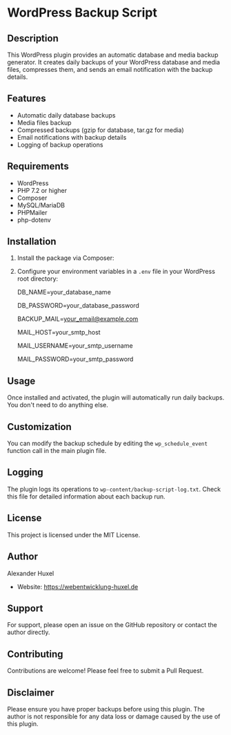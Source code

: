 # WordPress Backup Script

## Description

This WordPress plugin provides an automatic database and media backup generator. It creates daily backups of your WordPress database and media files, compresses them, and sends an email notification with the backup details.

## Features

- Automatic daily database backups
- Media files backup
- Compressed backups (gzip for database, tar.gz for media)
- Email notifications with backup details
- Logging of backup operations

## Requirements

- WordPress
- PHP 7.2 or higher
- Composer
- MySQL/MariaDB
- PHPMailer
- php-dotenv

## Installation

1. Install the package via Composer: 
2. Configure your environment variables in a `.env` file in your WordPress root directory:

    DB_NAME=your_database_name
   
    DB_PASSWORD=your_database_password
   
    BACKUP_MAIL=your_email@example.com
   
    MAIL_HOST=your_smtp_host
   
    MAIL_USERNAME=your_smtp_username
   
    MAIL_PASSWORD=your_smtp_password


## Usage

Once installed and activated, the plugin will automatically run daily backups. You don't need to do anything else.

## Customization

You can modify the backup schedule by editing the `wp_schedule_event` function call in the main plugin file.

## Logging

The plugin logs its operations to `wp-content/backup-script-log.txt`. Check this file for detailed information about each backup run.

## License

This project is licensed under the MIT License.

## Author

Alexander Huxel
- Website: https://webentwicklung-huxel.de

## Support

For support, please open an issue on the GitHub repository or contact the author directly.

## Contributing

Contributions are welcome! Please feel free to submit a Pull Request.

## Disclaimer

Please ensure you have proper backups before using this plugin. The author is not responsible for any data loss or damage caused by the use of this plugin.
